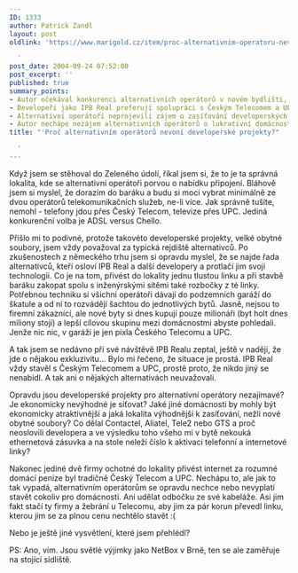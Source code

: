 ```yaml
---
ID: 1333
author: Patrick Zandl
layout: post
oldlink: 'https://www.marigold.cz/item/proc-alternativnim-operatoru-nevoni-developerske-projekty

  '
post_date: 2004-09-24 07:52:00
post_excerpt: ''
published: true
summary_points:
- Autor očekával konkurenci alternativních operátorů v novém bydlišti, ale marně.
- Developeři jako IPB Real preferují spolupráci s Českým Telecomem a UPC.
- Alternativní operátoři neprojevili zájem o zasíťování developerských projektů.
- Autor nechápe nezájem alternativních operátorů o lukrativní domácnosti v novostavbách.
title: "'Proč alternativním operátorů nevoní developerské projekty?"

  '
---
```


<p>
Když jsem se stěhoval do Zeleného údolí, říkal jsem si, že to je ta správná lokalita, kde se alternativní operátoři porvou o nabídku připojení. Bláhově jsem si myslel, že dorazím do baráku a budu si moci vybrat minimálně ze dvou operátorů telekomunikačních služeb, ne-li více. Jak správně tušíte, nemohl - telefony jdou přes Český Telecom, televize přes UPC. Jediná konkurenční volba je ADSL versus Chello.</p>

<p>
Přišlo mi to podivné, protože takovéto developerské projekty, velké obytné soubory, jsem vždy považoval za typická rejdiště alternativců. Po zkušenostech z německého trhu jsem si opravdu myslel, že se najde řada alternativců, kteří osloví IPB Real a další developery a protlačí jim svoji technologii. Co je na tom, přivést do lokality jednu tlustou linku a při stavbě baráku zakopat spolu s inženýrskými sítěmi také rozbočky z té linky. Potřebnou techniku si všichni operátoři dávají do podzemních garáží do škatule a od ní to rozvádějí šachtou do jednotlivých bytů. Jasně, nejsou to firemní zákaznící, ale nové byty si dnes kupují pouze milionáři (byt holt dnes miliony stojí) a lepší cílovou skupinu mezi domácnostmi abyste pohledali. Jenže nic nic, v garáži je jen pixla Českého Telecomu a UPC. </p>

<p>
A tak jsem se nedávno při své návštěvě IPB Realu zeptal, ještě v naději, že jde o nějakou exkluzivitu&#8230; Bylo mi řečeno, že situace je prostá. IPB Real vždy stavěl s Českým Telecomem a UPC, prostě proto, že nikdo jiný se nenabídl. A tak ani o nějakých alternativách neuvažovali. </p>

<p>
Opravdu jsou developerské projekty pro alternativní operátory nezajímavé? Je ekonomicky nevýhodné je síťovat? Jaké jiné domácnosti by mohly být ekonomicky atraktivnější a jaká lokalita výhodnější k zasíťování, nežli nové obytné soubory? Co dělal Contactel, Aliatel, Tele2 nebo GTS a proč neoslovili developera a ve výsledku toho všeho mi v bytě nekouká ethernetová zásuvka a na stole neleží číslo k aktivaci telefonní a internetové linky? </p>

<p>
Nakonec jediné dvě firmy ochotné do lokality přivést internet za rozumné domácí peníze byl tradičně Český Telecom a UPC. Nechápu to, ale jak to tak vypadá, alternativním operátorům se opravdu nechce nebo nevyplatí stavět cokoliv pro domácnosti. Ani udělat odbočku ze své kabeláže. Asi jim fakt stačí ty firmy a žebrání u Telecomu, aby jim za pár korun převedl linku, kterou jim se za plnou cenu nechtělo stavět :(</p>

<p>
Nebo je ještě jiné vysvětlení, které jsem přehlédl?
</p>

<p>
PS: Ano, vím. Jsou světlé výjimky jako NetBox v Brně, ten se ale zaměřuje na stojící sídliště.
</p>